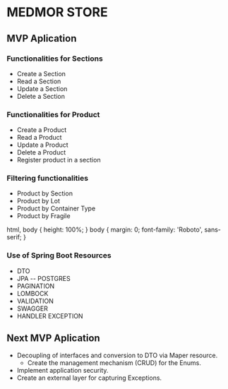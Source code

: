 # MEDMOR STORE
## MVP Aplication

### Functionalities for Sections
* Create a Section
* Read a Section
* Update a Section
* Delete a Section

### Functionalities for Product
* Create a Product
* Read a Product
* Update a Product
* Delete a Product
* Register product in a section

### Filtering functionalities 
* Product by Section
* Product by Lot
* Product by Container Type
* Product by Fragile

html, body { height: 100%; }
body { margin: 0; font-family: 'Roboto', sans-serif; }

### Use of Spring Boot Resources
* DTO
* JPA -- POSTGRES
* PAGINATION
* LOMBOCK
* VALIDATION
* SWAGGER
* HANDLER EXCEPTION

## Next MVP Aplication
* Decoupling of interfaces and conversion to DTO via Maper resource.
  * Create the management mechanism (CRUD) for the Enums.
* Implement application security.
* Create an external layer for capturing Exceptions.
